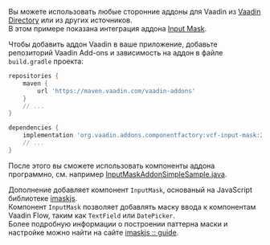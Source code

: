Вы можете использовать любые сторонние аддоны для Vaadin из [Vaadin Directory](https://vaadin.com/directory) или из
других источников.\
В этом примере показана интеграция аддона [Input Mask](https://vaadin.com/directory/component/input-mask-add-on).

Чтобы добавить аддон Vaadin в ваше приложение, добавьте репозиторий Vaadin Add-ons и зависимость на аддон в файле
`build.gradle` проекта:

```groovy
repositories {
    maven {
        url 'https://maven.vaadin.com/vaadin-addons'
    }
    // ...
}

dependencies {
    implementation 'org.vaadin.addons.componentfactory:vcf-input-mask:2.2.0'
    // ...
}
```

После этого вы сможете использовать компоненты аддона программно, см.
например [InputMaskAddonSimpleSample.java]({currentPath}?tab=InputMaskAddonSimpleSample.java).

Дополнение добавляет компонент `InputMask`, основаный на JavaScript библиотеке [imaskjs](https://imask.js.org/).\
Компонент `InputMask` позволяет добавлять маску ввода к компонентам Vaadin Flow, таким как `TextField` или `DatePicker`.\
Более подробную информации о построении паттерна маски и настройке можно найти на сайте [imaskjs :: guide](https://imask.js.org/guide.html#masked-pattern).
